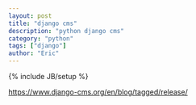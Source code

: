 ```yaml
---
layout: post
title: "django cms"
description: "python django cms"
category: "python"
tags: ["django"]
author: "Eric"
---
```

{% include JB/setup %}

https://www.django-cms.org/en/blog/tagged/release/
